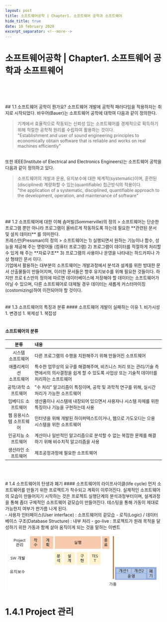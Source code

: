 ```yaml
---
layout: post
title: 소프트웨어공학 | Chapter1. 소프트웨어 공학과 소프트웨어
hide_title: true     
date: 10 february 2020
excerpt_separator: <!--more-->
---
```


# 소프트웨어공학 | Chapter1. 소프트웨어 공학과 소프트웨어
<br>
<br>
<br>
<br>
## 1.1 소프트웨어 공학이 뭔가요?
<!--more-->
소프트웨어 개발에 공학적 패러다임을 적용하자는 취지로 시작되었다.   
바우어(Bauer)는 소프트웨어 공학에 대학여 다음과 같이 정의한다.  
<br>

> 기계에서 효율적으로 작동되는 신뢰성 있는 소프트웨어를 경제적으로 획득하기 위해 적절한 공학적 원리를 수립하여 활용하는 것이다.  
"Establishment and user of sound engineering principles to economically obtain software that is reliable and works on real machines efficiently"

<br>
또한 IEEE(Institute of Electrical and Electronics Engineers)는 소프트웨어 공학을 다음과 같이 정의하고 있다.
<br>

> 소프트웨어의 개발과 운용, 유지보수에 대한 체계적(systematic)이며, 훈련된(disciplined) 계량화할 수 있는(quantifiable) 접근방식의 적용이다.  
"the application of a systematic, disciplined, quantifiable approach to the development, operation, and maintenance of software"

<br>
<br>
<br>
## 1.2 소프트웨어에 대한 이해
솜머빌(Sommerville)의 정의
> 소프트웨어는 단순한 프로그램 뿐만 아니라 프로그램이 올바르게 작동하도록 하는데 필요한 **관련된 문서 및 설치 데이터** 를 의미한다.

<br>
프레스만(Pressman)의 정의
> 소프트웨어는  
1) 실행되면서 원하는 기능이나 함수, 성능을 제공해 주는 명령어들 (컴퓨터 프로그램)  
2) 프로그램이 데이터를 적절하게 처리할 수 있게 해 주는 **자료구조**  
3) 프로그램의 사용이나 운영을 나타내는 하드카피나 가상 형태인 문서  
이다.

<br>
기업에서 활용하는 대부분의 소프트웨어는 개발과정에서 분석과 설계를 위한 방대한 문서 산출물들이 만들어지며, 이러한 문서들은 향후 유지보수를 위해 필요한 것들이다.  
하지만 프로ㅔ스만의 정의에 따르면 데이터베이스에 저장해야 할 데이터는 소프트웨어가 아닐 수 있으며, 다른 소프트웨어로 대체될 경우 데이터는 새롭게 커스터마이징(costomizing)하여 이전되어야 할 것이다.
<br>
<br>
<br>
## 1.3 소프트웨어의 특징과 분류
#### 소프트웨어 개발이 실패하는 이유
1. 비가시성
1. 변경성
1. 복제성
1. 복잡성

<br>
<br>

#### 소프트웨어의 분류

분류 | 내용
:-------: | :---
시스템<br>소프트웨어 | 다른 프로그램의 수행을 지원해주기 위해 만들어진 소프트웨어
애플리케이션<br>소프트웨어 | 특수한 업무상의 요구를 해결해주며, 비즈니스 처리 또는 관리/기술 측면에서의 의사결정을 쉽게 할 수 있도록 사업상 또는 기술적 데이터를 처리하는 소프트웨어
공학/과학 소프트웨어 | "수 처리" 알고리즘이 특징이며, 공학 및 과학적 연구를 위해, 실시간 처리가 가능한 소프트웨어
임베디드 소프트웨어 | 생산품이나 시스템에 내장되어 있으면서 사용자나 시스템 자체를 위한 특징이나 기능을 구현하는데 사용
웹 응용시스템 소프트웨어 | 인터넷을 위해 개발된 하이퍼텍스트이거나, 웹으로 가도오디는 으용 시스템을 위한 소프트웨어
인공지능 소프트웨어 | 계산이나 일반적인 알고리즘으로 분석할 수 없는 복잡한 문제를 해결하기 위해 비수치적 알고리즘을 사용
생산라인 소프트웨어 | 제조공정과정에 필요한 소프트웨어

<br>
<br>
<br>
# 1.4 소프트웨어의 탄생과 폐기
#### 소프트웨어의 라이프사이클(life cycle)
먼저 소프트웨어를 만들기 위한 프로젝트가 착수되고 계획이 이루어진다.  
실제적인 소프트웨어의 모습이 만들어지기 시작하는 것은 프로젝트 실행단계의 분석과정부터이며, 설계과정을 통해 좀더 구체적인 소프트웨어 겉모습이 만들어진다.  
테스팅을 통해 가동이 제대로 가능한지 여부가 판가름 나게 된다.  
<br>
- 사용자 인터페이스(User interface) : 소프트웨어의 겉모습
- 로직(Logic) / 데이터베이스 구조(Database Structure) : 내부 처리
- go-live : 프로젝트가 원래 목적을 달성하기 위한 가동과 함께 살아 움직이게 되는 것을 말하는 이벤트
<br>

<img src="/assets/img/pexels/software.jpg"> 

# 1.4.1 Project 관리
